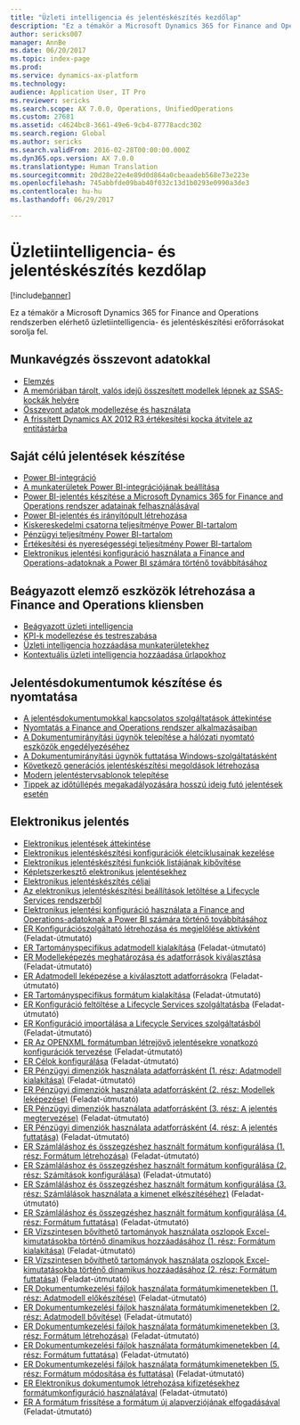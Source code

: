 ```yaml
---
title: "Üzleti intelligencia és jelentéskészítés kezdőlap"
description: "Ez a témakör a Microsoft Dynamics 365 for Finance and Operations rendszerben elérhető üzletiintelligencia- és jelentéskészítési erőforrásokat sorolja fel."
author: sericks007
manager: AnnBe
ms.date: 06/20/2017
ms.topic: index-page
ms.prod: 
ms.service: dynamics-ax-platform
ms.technology: 
audience: Application User, IT Pro
ms.reviewer: sericks
ms.search.scope: AX 7.0.0, Operations, UnifiedOperations
ms.custom: 27681
ms.assetid: c4624bc8-3661-49e6-9cb4-87778acdc302
ms.search.region: Global
ms.author: sericks
ms.search.validFrom: 2016-02-28T00:00:00.000Z
ms.dyn365.ops.version: AX 7.0.0
ms.translationtype: Human Translation
ms.sourcegitcommit: 20d28e22e4e89d0d864a0cbeaadeb568e73e223e
ms.openlocfilehash: 745abbfde09bab40f032c13d1b0293e0990a3de3
ms.contentlocale: hu-hu
ms.lasthandoff: 06/29/2017

---
```


# <a name="bi-amp-reporting-home-page"></a>Üzletiintelligencia- és jelentéskészítés kezdőlap

[!include[banner](../includes/banner.md)]


Ez a témakör a Microsoft Dynamics 365 for Finance and Operations rendszerben elérhető üzletiintelligencia- és jelentéskészítési erőforrásokat sorolja fel. 

<a name="working-with-aggregate-data"></a>Munkavégzés összevont adatokkal
---------------------------

-   [Elemzés](analytics.md)
-   [A memóriában tárolt, valós idejű összesített modellek lépnek az SSAS-kockák helyére](..\migration-upgrade\in-memory-real-time-aggregate-models.md)
-   [Összevont adatok modellezése és használata](model-aggregate-data.md)
-   [A frissített Dynamics AX 2012 R3 értékesítési kocka átvitele az entitástárba](..\migration-upgrade\migrate-upgraded-cube-entity-store.md)

## <a name="self-service-reporting"></a>Saját célú jelentések készítése
-   [Power BI-integráció](power-bi-integration.md)
-   [A munkaterületek Power BI-integrációjának beállítása](configure-power-bi-integration.md)
-   [Power BI-jelentés készítése a Microsoft Dynamics 365 for Finance and Operations rendszer adatainak felhasználásával](create-powerbi-report-data.md)
-   [Power BI-jelentés és irányítópult létrehozása](create-powerbi-report-dashboard.md)
-   [Kiskereskedelmi csatorna teljesítménye Power BI-tartalom](retail-channel-performance-dashboard-power-bi-data.md)
-   [Pénzügyi teljesítmény Power BI-tartalom](financial-performance-power-bi-content-pack.md)
-   [Értékesítési és nyereségességi teljesítmény Power BI-tartalom](sales-profitability-performance-content-pack.md)
-   [Elektronikus jelentési konfiguráció használata a Finance and Operations-adatoknak a Power BI számára történő továbbításához](general-electronic-reporting-report-configuration-get-data-powerbi.md)

## <a name="building-embedded-analytical-experiences-in-the-finance-and-operations-client"></a>Beágyazott elemző eszközök létrehozása a Finance and Operations kliensben
-   [Beágyazott üzleti intelligencia](analytics.md#embedded-business-intelligence)
-   [KPI-k modellezése és testreszabása](analytics.md#kpi-modeling-and-customization)
-   [Üzleti intelligencia hozzáadása munkaterületekhez](add-bi-workspaces.md)
-   [Kontextuális üzleti intelligencia hozzáadása űrlapokhoz](add-contextual-bi-forms.md)

## <a name="document-reporting-and-printing"></a>Jelentésdokumentumok készítése és nyomtatása
-   [A jelentésdokumentumokkal kapcsolatos szolgáltatások áttekintése](document-reporting-services.md)
-   [Nyomtatás a Finance and Operations rendszer alkalmazásaiban](print-documents.md)
-   [A Dokumentumirányítási ügynök telepítése a hálózati nyomtató eszközök engedélyezéséhez](install-document-routing-agent.md)
-   [A Dokumentumirányítási ügynök futtatása Windows-szolgáltatásként](run-document-routing-agent-as-windows-service.md)
-   [Következő generációs jelentéskészítési megoldások létrehozása](create-nextgen-reporting-solutions.md)
-   [Modern jelentéstervsablonok telepítése](install-modern-report-design-templates.md)
-   [Tippek az időtúllépés megakadályozására hosszú ideig futó jelentések esetén](prevent-long-running-reports-timing-out.md)

## <a name="electronic-reporting"></a>Elektronikus jelentés
-   [Elektronikus jelentések áttekintése](general-electronic-reporting.md)
-   [Elektronikus jelentéskészítési konfigurációk életciklusainak kezelése](general-electronic-reporting-manage-configuration-lifecycle.md)
-   [Elektronikus jelentéskészítési funkciók listájának kibővítése](general-electronic-reporting-formulas-list-extension.md)
-   [Képletszerkesztő elektronikus jelentésekhez](general-electronic-reporting-formula-designer.md)
-   [Elektronikus jelentéskészítés céljai](electronic-reporting-destinations.md)
-   [Az elektronikus jelentéskészítési beállítások letöltése a Lifecycle Services rendszerből](download-electronic-reporting-configuration-lcs.md)
-   [Elektronikus jelentési konfiguráció használata a Finance and Operations-adatoknak a Power BI számára történő továbbításához](general-electronic-reporting-report-configuration-get-data-powerbi.md)
-   [ER Konfigurációszolgáltató létrehozása és megjelölése aktívként](http://ax.help.dynamics.com/en/wiki/er-select-service-provider/) (Feladat-útmutató)
-   [ER Tartományspecifikus adatmodell kialakítása](http://ax.help.dynamics.com/en/wiki/er-design-domain-specific-data-model/) (Feladat-útmutató)
-   [ER Modelleképezés meghatározása és adatforrások kiválasztása](http://ax.help.dynamics.com/en/wiki/er-define-model-mapping-and-select-data-sources/) (Feladat-útmutató)
-   [ER Adatmodell leképezése a kiválasztott adatforrásokra](http://ax.help.dynamics.com/en/wiki/er-map-data-model-to-selected-data-sources/) (Feladat-útmutató)
-   [ER Tartományspecifikus formátum kialakítása](http://ax.help.dynamics.com/en/wiki/er-design-domain-specific-format/) (Feladat-útmutató)
-   [ER Konfiguráció feltöltése a Lifecycle Services szolgáltatásba](http://ax.help.dynamics.com/en/wiki/upload-a-configuration-into-lifecycle-services/) (Feladat-útmutató)
-   [ER Konfiguráció importálása a Lifecycle Services szolgáltatásból](http://ax.help.dynamics.com/en/wiki/import-a-configuration-from-lifecycle-services/) (Feladat-útmutató)
-   [ER Az OPENXML formátumban létrejövő jelentésekre vonatkozó konfigurációk tervezése](http://ax.help.dynamics.com/en/wiki/design-a-configuration-for-generating-reports-in-openxml-format/) (Feladat-útmutató)
-   [ER Célok konfigurálása](http://ax.help.dynamics.com/en/wiki/configure-destinations/) (Feladat-útmutató)
-   [ER Pénzügyi dimenziók használata adatforrásként (1. rész: Adatmodell kialakítása)](http://ax.help.dynamics.com/en/wiki/er-use-financial-dimensions-as-a-data-source-part-1-design-data-model/) (Feladat-útmutató)
-   [ER Pénzügyi dimenziók használata adatforrásként (2. rész: Modellek leképezése)](http://ax.help.dynamics.com/en/wiki/er-use-financial-dimensions-as-a-data-source-part-2-model-mapping/) (Feladat-útmutató)
-   [ER Pénzügyi dimenziók használata adatforrásként (3. rész: A jelentés megtervezése)](http://ax.help.dynamics.com/en/wiki/er-use-financial-dimensions-as-a-data-source-part-3-design-the-report/) (Feladat-útmutató)
-   [ER Pénzügyi dimenziók használata adatforrásként (4. rész: A jelentés futtatása)](http://ax.help.dynamics.com/en/wiki/er-use-financial-dimensions-as-a-data-source-part-4-run-the-report/) (Feladat-útmutató)
-   [ER Számláláshoz és összegzéshez használt formátum konfigurálása (1. rész: Formátum létrehozása)](http://ax.help.dynamics.com/en/wiki/er-configure-format-to-do-counting-and-summing-part-1-create-format/) (Feladat-útmutató)
-   [ER Számláláshoz és összegzéshez használt formátum konfigurálása (2. rész: Számítások konfigurálása)](http://ax.help.dynamics.com/en/wiki/er-configure-format-to-do-counting-and-summing-part-2-configure-computations/) (Feladat-útmutató)
-   [ER Számláláshoz és összegzéshez használt formátum konfigurálása (3. rész: Számlálások használata a kimenet elkészítéséhez)](http://ax.help.dynamics.com/en/wiki/er-configure-format-to-do-counting-and-summing-part-3-use-computations-to-make-the-output/) (Feladat-útmutató)
-   [ER Számláláshoz és összegzéshez használt formátum konfigurálása (4. rész: Formátum futtatása)](http://ax.help.dynamics.com/en/wiki/er-configure-format-to-do-counting-and-summing-part-4-run-format/) (Feladat-útmutató)
-   [ER Vízszintesen bővíthető tartományok használata oszlopok Excel-kimutatásokba történő dinamikus hozzáadásához (1. rész: Formátum kialakítása)](http://ax.help.dynamics.com/en/wiki/er-use-horizontally-expandable-ranges-to-dynamically-add-columns-in-excel-reports-part-1-design-format/) (Feladat-útmutató)
-   [ER Vízszintesen bővíthető tartományok használata oszlopok Excel-kimutatásokba történő dinamikus hozzáadásához (2. rész: Formátum futtatása)](http://ax.help.dynamics.com/en/wiki/er-use-horizontally-expandable-ranges-to-dynamically-add-columns-in-excel-reports-part-2-run-format/) (Feladat-útmutató)
-   [ER Dokumentumkezelési fájlok használata formátumkimenetekben (1. rész: Adatmodell előkészítése)](http://ax.help.dynamics.com/en/wiki/er-use-document-management-files-in-format-outputs-part-1-prepare-data-model/) (Feladat-útmutató)
-   [ER Dokumentumkezelési fájlok használata formátumkimenetekben (2. rész: Adatmodell bővítése)](http://ax.help.dynamics.com/en/wiki/er-use-document-management-files-in-format-outputs-part-2-extend-data-model/) (Feladat-útmutató)
-   [ER Dokumentumkezelési fájlok használata formátumkimenetekben (3. rész: Formátum létrehozása)](http://ax.help.dynamics.com/en/wiki/er-use-document-management-files-in-format-outputs-part-3-create-format/) (Feladat-útmutató)
-   [ER Dokumentumkezelési fájlok használata formátumkimenetekben (4. rész: Formátum futtatása)](http://ax.help.dynamics.com/en/wiki/er-use-document-management-files-in-format-outputs-part-4-run-format/) (Feladat-útmutató)
-   [ER Dokumentumkezelési fájlok használata formátumkimenetekben (5. rész: Formátum módosítása és futtatása)](http://ax.help.dynamics.com/en/wiki/er-use-document-management-files-in-format-outputs-part-5-modify-and-run-format/) (Feladat-útmutató)
-   [ER Elektronikus dokumentumok létrehozása kifizetésekhez formátumkonfiguráció használatával](http://ax.help.dynamics.com/en/wiki/generate-electronic-documents-for-payments-using-a-format-configuration/) (Feladat-útmutató)
-   [ER A formátum frissítése a formátum új alapverziójának elfogadásával](http://ax.help.dynamics.com/en/wiki/upgrade-your-format-by-adopting-a-new-base-version-of-that-format/) (Feladat-útmutató)







